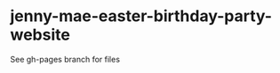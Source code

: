 jenny-mae-easter-birthday-party-website
=======================================
See gh-pages branch for files <br>

